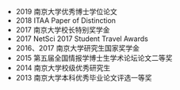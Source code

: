 * 2019 南京大学优秀博士学位论文
* 2018 ITAA Paper of Distinction
* 2017 南京大学校长特别奖学金
* 2017 NetSci 2017 Student Travel Awards
* 2016、2017 南京大学研究生国家奖学金
* 2015 第五届全国情报学博士生学术论坛论文二等奖
* 2014 南京大学校级优秀研究生
* 2013 南京大学本科优秀毕业论文评选一等奖
